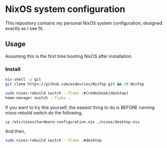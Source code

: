 # NixOS system configuration
This repository contains my personal NixOS system configuration, designed exactly as I see fit.

## Usage

Assuming this is the first time booting NixOS after installation. 

### Install
```bash
nix-shell -p git
git clone https://github.com/esdevries/NixTop.git && cd NixTop

sudo nixos-rebuild switch --flake .#(redmibook|desktop)
home-manager switch --flake .
```
If you want to try this yourself, the easiest thing to do is BEFORE running nixos-rebuild switch do the following,
```bash
cp /etc/nixos/hardware-configuration.nix ./nixos/desktop.nix
```
And then,
```bash
sudo nixos-rebuild switch --flake .#desktop
```
